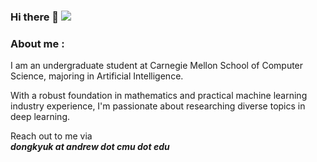 ### Hi there 👋 ![](https://visitor-badge.glitch.me/badge?page_id=dongkyuk.dongkyuk)


### About me :
I am an undergraduate student at Carnegie Mellon School of Computer Science, majoring in Artificial Intelligence. 

With a robust foundation in mathematics and practical machine learning industry experience, I'm passionate about researching diverse topics in deep learning.

Reach out to me via <br>**<em>dongkyuk at andrew dot cmu dot edu</em>**</br>

<!--
**dongkyuk/dongkyuk** is a ✨ _special_ ✨ repository because its `README.md` (this file) appears on your GitHub profile.


-->
